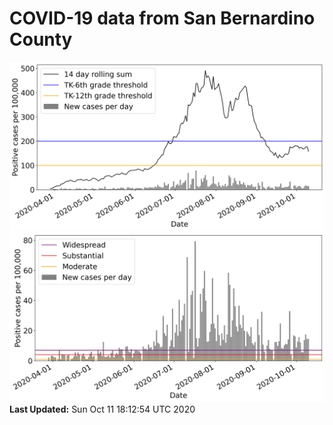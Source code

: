 # COVID-19 data from San Bernardino County
![image1](plots/graph.png)
![image2](plots/classification.png)
**Last Updated:** Sun Oct 11 18:12:54 UTC 2020